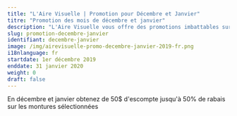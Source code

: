 ```yaml
---
title: "L'Aire Visuelle | Promotion pour Décembre et Janvier"
titre: "Promotion des mois de décembre et janvier"
description: "L'Aire Visuelle vous offre des promotions imbattables sur tous produits de la vue."
slug: promotion-decembre-janvier
identifiant: decembre-janvier
image: /img/airevisuelle-promo-decembre-janvier-2019-fr.png
i18nlanguage: fr
startdate: 1er décembre 2019
enddate: 31 janvier 2020
weight: 0
draft: false
---
```


En décembre et janvier obtenez de 50$ d'escompte jusqu'à 50% de rabais sur les montures sélectionnées
